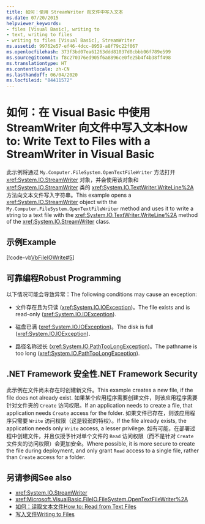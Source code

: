 ```yaml
---
title: 如何：使用 StreamWriter 向文件中写入文本
ms.date: 07/20/2015
helpviewer_keywords:
- files [Visual Basic], writing to
- text, writing to files
- writing to files [Visual Basic], StreamWriter
ms.assetid: 99762e57-ef46-4dcc-8959-a8f79c22f067
ms.openlocfilehash: 373f3bd07ea61263ddd81037d8cbbb06f789e599
ms.sourcegitcommit: f8c270376ed905f6a8896ce0fe25b4f4b38ff498
ms.translationtype: HT
ms.contentlocale: zh-CN
ms.lasthandoff: 06/04/2020
ms.locfileid: "84411572"
---
```

# <a name="how-to-write-text-to-files-with-a-streamwriter-in-visual-basic"></a><span data-ttu-id="87b65-102">如何：在 Visual Basic 中使用 StreamWriter 向文件中写入文本</span><span class="sxs-lookup"><span data-stu-id="87b65-102">How to: Write Text to Files with a StreamWriter in Visual Basic</span></span>

<span data-ttu-id="87b65-103">此示例将通过 `My.Computer.FileSystem.OpenTextFileWriter` 方法打开 <xref:System.IO.StreamWriter> 对象，并会使用该对象和 <xref:System.IO.StreamWriter> 类的 <xref:System.IO.TextWriter.WriteLine%2A> 方法向文本文件写入字符串。</span><span class="sxs-lookup"><span data-stu-id="87b65-103">This example opens a <xref:System.IO.StreamWriter> object with the `My.Computer.FileSystem.OpenTextFileWriter` method and uses it to write a string to a text file with the <xref:System.IO.TextWriter.WriteLine%2A> method of the <xref:System.IO.StreamWriter> class.</span></span>  
  
## <a name="example"></a><span data-ttu-id="87b65-104">示例</span><span class="sxs-lookup"><span data-stu-id="87b65-104">Example</span></span>  

 [!code-vb[VbFileIOWrite#5](~/samples/snippets/visualbasic/VS_Snippets_VBCSharp/VbFileIOWrite/VB/Class1.vb#5)]  
  
## <a name="robust-programming"></a><span data-ttu-id="87b65-105">可靠编程</span><span class="sxs-lookup"><span data-stu-id="87b65-105">Robust Programming</span></span>  

 <span data-ttu-id="87b65-106">以下情况可能会导致异常：</span><span class="sxs-lookup"><span data-stu-id="87b65-106">The following conditions may cause an exception:</span></span>  
  
- <span data-ttu-id="87b65-107">文件存在且为只读 (<xref:System.IO.IOException>)。</span><span class="sxs-lookup"><span data-stu-id="87b65-107">The file exists and is read-only (<xref:System.IO.IOException>).</span></span>  
  
- <span data-ttu-id="87b65-108">磁盘已满 (<xref:System.IO.IOException>)。</span><span class="sxs-lookup"><span data-stu-id="87b65-108">The disk is full (<xref:System.IO.IOException>).</span></span>  
  
- <span data-ttu-id="87b65-109">路径名称过长 (<xref:System.IO.PathTooLongException>)。</span><span class="sxs-lookup"><span data-stu-id="87b65-109">The pathname is too long (<xref:System.IO.PathTooLongException>).</span></span>  
  
## <a name="net-framework-security"></a><span data-ttu-id="87b65-110">.NET Framework 安全性</span><span class="sxs-lookup"><span data-stu-id="87b65-110">.NET Framework Security</span></span>  

 <span data-ttu-id="87b65-111">此示例在文件尚未存在时创建新文件。</span><span class="sxs-lookup"><span data-stu-id="87b65-111">This example creates a new file, if the file does not already exist.</span></span> <span data-ttu-id="87b65-112">如果某个应用程序需要创建文件，则该应用程序需要针对文件夹的 `Create` 访问权限。</span><span class="sxs-lookup"><span data-stu-id="87b65-112">If an application needs to create a file, that application needs `Create` access for the folder.</span></span> <span data-ttu-id="87b65-113">如果文件已存在，则该应用程序只需要 `Write` 访问权限（这是较弱的特权）。</span><span class="sxs-lookup"><span data-stu-id="87b65-113">If the file already exists, the application needs only `Write` access, a lesser privilege.</span></span> <span data-ttu-id="87b65-114">如有可能，在部署过程中创建文件，并且仅授予针对单个文件的 `Read` 访问权限（而不是针对 `Create` 文件夹的访问权限）会更加安全。</span><span class="sxs-lookup"><span data-stu-id="87b65-114">Where possible, it is more secure to create the file during deployment, and only grant `Read` access to a single file, rather than `Create` access for a folder.</span></span>  
  
## <a name="see-also"></a><span data-ttu-id="87b65-115">另请参阅</span><span class="sxs-lookup"><span data-stu-id="87b65-115">See also</span></span>

- <xref:System.IO.StreamWriter>
- <xref:Microsoft.VisualBasic.FileIO.FileSystem.OpenTextFileWriter%2A>
- [<span data-ttu-id="87b65-116">如何：读取文本文件</span><span class="sxs-lookup"><span data-stu-id="87b65-116">How to: Read from Text Files</span></span>](how-to-read-from-text-files.md)
- [<span data-ttu-id="87b65-117">写入文件</span><span class="sxs-lookup"><span data-stu-id="87b65-117">Writing to Files</span></span>](writing-to-files.md)
